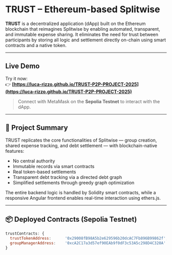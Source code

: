 # TRUST – Ethereum-based Splitwise

**TRUST** is a decentralized application (dApp) built on the Ethereum blockchain that reimagines Splitwise by enabling automated, transparent, and immutable expense sharing. It eliminates the need for trust between participants by storing all logic and settlement directly on-chain using smart contracts and a native token.

---

## Live Demo

Try it now:  
👉 **[https://luca-rizzo.github.io/TRUST-P2P-PROJECT-2025](https://luca-rizzo.github.io/TRUST-P2P-PROJECT-2025)**

> Connect with MetaMask on the **Sepolia Testnet** to interact with the dApp.

---

## 📜 Project Summary

TRUST replicates the core functionalities of Splitwise — group creation, shared expense tracking, and debt settlement — with blockchain-native features:

- No central authority
- Immutable records via smart contracts
- Real token-based settlements
- Transparent debt tracking via a directed debt graph
- Simplified settlements through greedy graph optimization

The entire backend logic is handled by Solidity smart contracts, while a responsive Angular frontend enables real-time interaction using ethers.js.

---

## 📦 Deployed Contracts (Sepolia Testnet)

```js
trustContracts: {
  trustTokenAddress:      '0x29008fB98A5b2e629596b20dcAC7Fb896B99862f',
  groupManagerAddress:    '0xcA2C17a3d57ef90EAb9f0dF3c53A5c298D4C320A'
}

